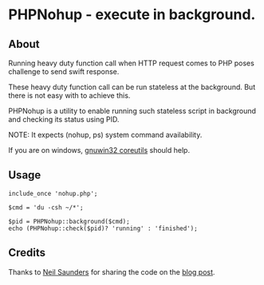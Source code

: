 # PHPNohup - execute in background.

## About

Running heavy duty function call when HTTP request comes to PHP poses challenge to send swift response. 

These heavy duty function call can be run stateless at the background. But there is not easy with to achieve this.

PHPNohup is a utility to enable running such stateless script in background and checking its status using PID.

NOTE: It expects (nohup, ps) system command availability.

If you are on windows, [gnuwin32 coreutils](http://gnuwin32.sourceforge.net/packages/coreutils.htm) should help.

## Usage

	include_once 'nohup.php';
	
	$cmd = 'du -csh ~/*';
	
	$pid = PHPNohup::background($cmd);
	echo (PHPNohup::check($pid)? 'running' : 'finished');


## Credits

Thanks to [Neil Saunders](http://twitter.com/#!/neilfws) for sharing the code on the [blog post](http://nsaunders.wordpress.com/2007/01/12/running-a-background-process-in-php/).